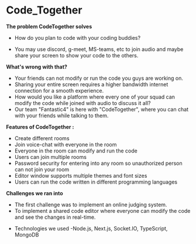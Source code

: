 # Code_Together
**The problem CodeTogether solves**
- How do you plan to code with your coding buddies?

- You may use discord, g-meet, MS-teams, etc to join audio and maybe share your screen to show your code to the others.

**What's wrong with that?**
- Your friends can not modify or run the code you guys are working on.
- Sharing your entire screen requires a higher bandwidth internet connection for a smooth experience.
- How would you like a platform where every one of your squad can modify the code while joined with audio to discuss it all?
- Our team "Fantastic4" is here with "CodeTogether", where you can chat with your friends while talking to them.

**Features of CodeTogether :**
- Create different rooms
- Join voice-chat with everyone in the room
- Everyone in the room can modify and run the code
- Users can join multiple rooms
- Password security for entering into any room so unauthorized person can not join your room
- Editor window supports multiple themes and font sizes
- Users can run the code written in different programming languages

**Challenges we ran into**
- The first challenge was to implement an online judging system.
- To implement a shared code editor where everyone can modify the code and see the changes in real-time.

* Technologies we used
-Node.js, Next.js, Socket.IO, TypeScript, MongoDB
